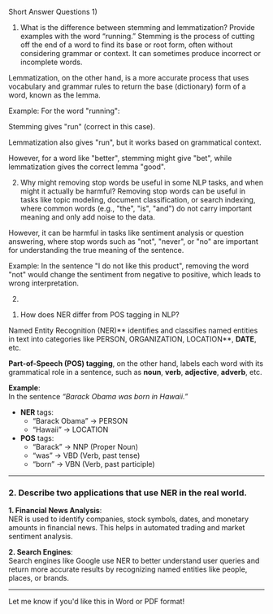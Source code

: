 Short Answer Questions
1)
1.	What is the difference between stemming and lemmatization? Provide examples with the word “running.”
Stemming is the process of cutting off the end of a word to find its base or root form, often without considering grammar or context. It can sometimes produce incorrect or incomplete words.

Lemmatization, on the other hand, is a more accurate process that uses vocabulary and grammar rules to return the base (dictionary) form of a word, known as the lemma.

Example:
For the word "running":

Stemming gives "run" (correct in this case).

Lemmatization also gives "run", but it works based on grammatical context.

However, for a word like "better", stemming might give "bet", while lemmatization gives the correct lemma "good".

2. Why might removing stop words be useful in some NLP tasks, and when might it actually be harmful?
Removing stop words can be useful in tasks like topic modeling, document classification, or search indexing, where common words (e.g., "the", "is", "and") do not carry important meaning and only add noise to the data.

However, it can be harmful in tasks like sentiment analysis or question answering, where stop words such as "not", "never", or "no" are important for understanding the true meaning of the sentence.

Example:
In the sentence "I do not like this product", removing the word "not" would change the sentiment from negative to positive, which leads to wrong interpretation.


2)

1. How does NER differ from POS tagging in NLP?

Named Entity Recognition (NER)** identifies and classifies named entities in text into categories like PERSON, ORGANIZATION, LOCATION**, **DATE**, etc.

**Part-of-Speech (POS) tagging**, on the other hand, labels each word with its grammatical role in a sentence, such as **noun**, **verb**, **adjective**, **adverb**, etc.

**Example**:  
In the sentence *“Barack Obama was born in Hawaii.”*  
- **NER** tags:  
  - “Barack Obama” → PERSON  
  - “Hawaii” → LOCATION  
- **POS** tags:  
  - “Barack” → NNP (Proper Noun)  
  - “was” → VBD (Verb, past tense)  
  - “born” → VBN (Verb, past participle)

---

### **2. Describe two applications that use NER in the real world.**

**1. Financial News Analysis**:  
NER is used to identify companies, stock symbols, dates, and monetary amounts in financial news. This helps in automated trading and market sentiment analysis.

**2. Search Engines**:  
Search engines like Google use NER to better understand user queries and return more accurate results by recognizing named entities like people, places, or brands.

---

Let me know if you'd like this in Word or PDF format!
